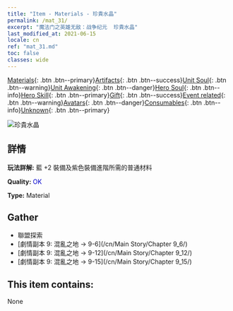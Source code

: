 ```yaml
---
title: "Item - Materials - 珍貴水晶"
permalink: /mat_31/
excerpt: "魔法门之英雄无敌：战争纪元  珍貴水晶"
last_modified_at: 2021-06-15
locale: cn
ref: "mat_31.md"
toc: false
classes: wide
---
```

 [Materials](/ItemsCN/){: .btn .btn--primary}[Artifacts](/ItemsCN/Artifacts/){: .btn .btn--success}[Unit Soul](/ItemsCN/UnitSoul/){: .btn .btn--warning}[Unit Awakening](/ItemsCN/UnitAwakening/){: .btn .btn--danger}[Hero Soul](/ItemsCN/HeroSoul/){: .btn .btn--info}[Hero Skill](/ItemsCN/HeroSkill/){: .btn .btn--primary}[Gift](/ItemsCN/Gift/){: .btn .btn--success}[Event related](/ItemsCN/Events/){: .btn .btn--warning}[Avatars](/ItemsCN/Avatars/){: .btn .btn--danger}[Consumables](/ItemsCN/Consumables/){: .btn .btn--info}[Unknown](/ItemsCN/Unknown/){: .btn .btn--primary}

 ![珍貴水晶](/images/t/i_cailiao_shuijing1.png)

## 詳情
 **玩法詳解:** 藍 +2 裝備及紫色裝備進階所需的普通材料

 **Quality:** <span style="color: #0000CD">OK</span>

 **Type:** Material

## Gather

*    聯盟探索 
*    [劇情副本 9: 混亂之地 -> 9-6](/cn/Main Story/Chapter 9_6/) 
*    [劇情副本 9: 混亂之地 -> 9-12](/cn/Main Story/Chapter 9_12/) 
*    [劇情副本 9: 混亂之地 -> 9-15](/cn/Main Story/Chapter 9_15/) 

## This item contains:

  None


